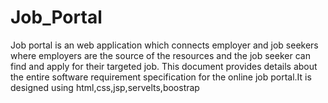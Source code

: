 
# Job_Portal
Job portal is an web application which connects employer and job seekers where employers are the source of the resources and the job seeker can find and apply for their targeted job. This document provides details about the entire software requirement specification for the online job portal.It is designed using html,css,jsp,servelts,boostrap 
